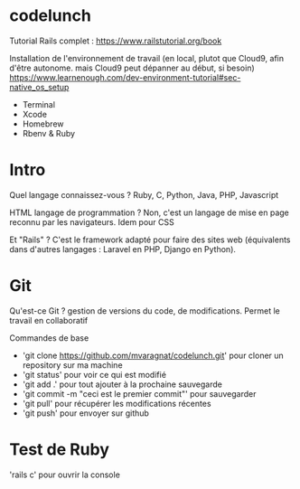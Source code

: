 # codelunch

Tutorial Rails complet : https://www.railstutorial.org/book

Installation de l'environnement de travail (en local, plutot que Cloud9, afin d'être autonome. mais Cloud9 peut dépanner au début, si besoin) https://www.learnenough.com/dev-environment-tutorial#sec-native_os_setup
- Terminal
- Xcode
- Homebrew
- Rbenv & Ruby

# Intro

Quel langage connaissez-vous ? Ruby, C, Python, Java, PHP, Javascript

HTML langage de programmation ? Non, c'est un langage de mise en page reconnu par les navigateurs. Idem pour CSS

Et "Rails" ? C'est le framework adapté pour faire des sites web (équivalents dans d'autres langages : Laravel en PHP, Django en Python).

# Git
Qu'est-ce Git ? gestion de versions du code, de modifications. Permet le travail en collaboratif

Commandes de base
- 'git clone https://github.com/mvaragnat/codelunch.git' pour cloner un repository sur ma machine
- 'git status' pour voir ce qui est modifié
- 'git add .' pour tout ajouter à la prochaine sauvegarde
- 'git commit -m "ceci est le premier commit"' pour sauvegarder
- 'git pull' pour récupérer les modifications récentes
- 'git push' pour envoyer sur github

# Test de Ruby

'rails c' pour ouvrir la console
